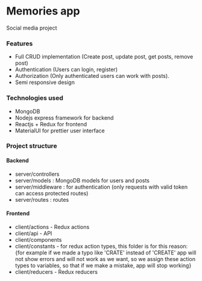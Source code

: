 # Memories app

Social media project

### Features

- Full CRUD implementation (Create post, update post, get posts, remove post)
- Authentication (Users can login, register)
- Authorization (Only authenticated users can work with posts).
- Semi responsive design

### Technologies used

- MongoDB
- Nodejs express framework for backend
- Reactjs + Redux for frontend
- MaterialUI for prettier user interface


### Project structure
#### Backend

- server/controllers
- server/models : MongoDB models for users and posts
- server/middleware : for authentication (only requests with valid token can access protected routes)
- server/routes : routes

#### Frontend

- client/actions - Redux actions
- client/api - API
- client/components
- client/constants - for redux action types, this folder is for this reason: {for example if we made a typo like 'CRATE' instead of 'CREATE' app will not show errors and will not work as we want, so we assign these action types to variables, so that if we make a mistake, app will stop working}
- client/reducers - Redux reducers


